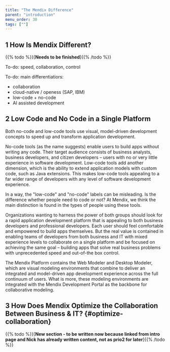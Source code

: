```yaml
---
title: "The Mendix Difference"
parent: "introduction"
menu_order: 30
tags: [""]
---
```


## 1 How Is Mendix Different?

{{% todo %}}[**Needs to be finished**]{{% /todo %}} 

To-do: speed, collaboration, control

To-do: main differentiatiors:
- collaboration
- cloud-native / openess (SAP, IBM)
- low-code + no-code
- AI assisted development

## 2 Low Code and No Code in a Single Platform

Both no-code and low-code tools use visual, model-driven development concepts to speed up and transform application development.

No-code tools (as the name suggests) enable users to build apps without writing any code. Their target audience consists of business analysts, business developers, and citizen developers – users with no or very little experience in software development. Low-code tools add another dimension, which is the ability to extend application models with custom code, such as Java extensions. This makes low-code tools appealing to a far wider range of developers with any level of software development experience.

In a way, the "low-code" and "no-code" labels can be misleading. Is the difference whether people need to code or not? At Mendix, we think the main distinction is found in the types of people using these tools.

Organizations wanting to harness the power of both groups should look for a rapid application development platform that is appealing to both business developers and professional developers. Each user should feel comfortable and empowered to build apps themselves. But the real value is contained in enabling teams of developers from both business and IT with mixed experience levels to collaborate on a single platform and be focused on achieving the same goal – building apps that solve real business problems with unprecedented speed and out-of-the box control.

The Mendix Platform contains the Web Modeler and Desktop Modeler, which are visual modeling environments that combine to deliver an integrated and model-driven app development experience across the full continuum of users. What is more, these modeling environments are integrated with the Mendix Development Portal as the backbone for collaborative modeling.

## 3  How Does Mendix Optimize the Collaboration Between Business & IT? {#optimize-collaboration}

{{% todo %}}[**New section - to be written now because linked from intro page and Nick has already written content, not as prio2 for later**]{{% /todo %}}
